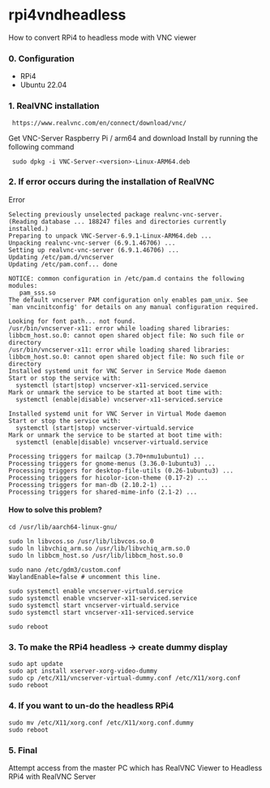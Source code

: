 # rpi4vndheadless
How to convert RPi4 to headless mode with VNC viewer

### 0. Configuration

- RPi4
- Ubuntu 22.04
  
### 1. RealVNC installation

```http
 https://www.realvnc.com/en/connect/download/vnc/
```


Get VNC-Server Raspberry Pi / arm64 and download
Install by running the following command

```http
 sudo dpkg -i VNC-Server-<version>-Linux-ARM64.deb
```
### 2. If error occurs during the installation of RealVNC

Error
```http
Selecting previously unselected package realvnc-vnc-server.
(Reading database ... 188247 files and directories currently installed.)
Preparing to unpack VNC-Server-6.9.1-Linux-ARM64.deb ...
Unpacking realvnc-vnc-server (6.9.1.46706) ...
Setting up realvnc-vnc-server (6.9.1.46706) ...
Updating /etc/pam.d/vncserver
Updating /etc/pam.conf... done

NOTICE: common configuration in /etc/pam.d contains the following modules:
   pam_sss.so
The default vncserver PAM configuration only enables pam_unix. See
`man vncinitconfig' for details on any manual configuration required.

Looking for font path... not found.
/usr/bin/vncserver-x11: error while loading shared libraries: libbcm_host.so.0: cannot open shared object file: No such file or directory
/usr/bin/vncserver-x11: error while loading shared libraries: libbcm_host.so.0: cannot open shared object file: No such file or directory
Installed systemd unit for VNC Server in Service Mode daemon
Start or stop the service with:
  systemctl (start|stop) vncserver-x11-serviced.service
Mark or unmark the service to be started at boot time with:
  systemctl (enable|disable) vncserver-x11-serviced.service

Installed systemd unit for VNC Server in Virtual Mode daemon
Start or stop the service with:
  systemctl (start|stop) vncserver-virtuald.service
Mark or unmark the service to be started at boot time with:
  systemctl (enable|disable) vncserver-virtuald.service

Processing triggers for mailcap (3.70+nmu1ubuntu1) ...
Processing triggers for gnome-menus (3.36.0-1ubuntu3) ...
Processing triggers for desktop-file-utils (0.26-1ubuntu3) ...
Processing triggers for hicolor-icon-theme (0.17-2) ...
Processing triggers for man-db (2.10.2-1) ...
Processing triggers for shared-mime-info (2.1-2) ...
```
#### How to solve this problem?
```http
cd /usr/lib/aarch64-linux-gnu/

sudo ln libvcos.so /usr/lib/libvcos.so.0
sudo ln libvchiq_arm.so /usr/lib/libvchiq_arm.so.0
sudo ln libbcm_host.so /usr/lib/libbcm_host.so.0
```
```http
sudo nano /etc/gdm3/custom.conf
WaylandEnable=false # uncomment this line.
```
```http
sudo systemctl enable vncserver-virtuald.service
sudo systemctl enable vncserver-x11-serviced.service
sudo systemctl start vncserver-virtuald.service
sudo systemctl start vncserver-x11-serviced.service

sudo reboot
```
### 3. To make the RPi4 headless -> create dummy display

```http
sudo apt update
sudo apt install xserver-xorg-video-dummy
sudo cp /etc/X11/vncserver-virtual-dummy.conf /etc/X11/xorg.conf
sudo reboot
```

### 4. If you want to un-do the headless RPi4

```http
sudo mv /etc/X11/xorg.conf /etc/X11/xorg.conf.dummy
sudo reboot
```

### 5. Final

Attempt access from the master PC which has RealVNC Viewer to Headless RPi4 with RealVNC Server
